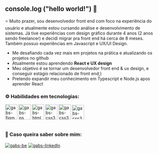 ## console.log ("hello world!") 👋


⭐ Muito prazer, sou desenvolvedor front end com foco na experiência do usuário e atualmente estou cursando análise e desenvolvimento de sistemas. 
Já tive experiências com design gráfico durante 4 anos (2 anos sendo freelancer) e decidi migrar pra front end há cerca de 8 meses. Também possuo experiências 
em Javascript e UX/UI Design. 

- Me desafiando cada vez mais em projetos na prática e atualizando os projetos no github
- Atualmente estou aprendendo <strong>React e UX design</strong>
- Meu objetivo é se tornar um desenvolvedor front end & ux design, e conseguir estágio relacionado de front end;)
- Pretendo expandir meu conhecimento em Typescript e Node.js apos aprender React

<h3>⚙️ Habilidades em tecnologias:</h1>

<div>
<img align="center" alt="gabs-figma" height="50" width="40" src="https://cdn.jsdelivr.net/gh/devicons/devicon/icons/figma/figma-original.svg" />
<img align="center" alt="gabs-ps" height="50" width="40" src="https://cdn.jsdelivr.net/gh/devicons/devicon/icons/photoshop/photoshop-plain.svg" />
<img align="center" alt="gabs-html5" height="50" width="40" src="https://cdn.jsdelivr.net/gh/devicons/devicon/icons/html5/html5-original.svg" />
<img align="center" alt="gabs-css3" height="50" width="40" src="https://cdn.jsdelivr.net/gh/devicons/devicon/icons/css3/css3-original.svg" />
<img align="center" alt="gabs-css3" height="50" width="40" src="https://cdn.jsdelivr.net/gh/devicons/devicon/icons/javascript/javascript-original.svg" />
<img align="center" alt="gabs-css3" height="47" width="40" src="https://s3.dualstack.us-east-2.amazonaws.com/pythondotorg-assets/media/community/logos/python-logo-only.png" />
          
</div>
 
#       


<h3>🚀 Caso queira saber sobre mim:</h3>

<div>

[<img align="center" alt="gabs-be" src="https://img.shields.io/badge/Behance-0054F7?style=for-the-badge&logo=behance&logoColor=white" />](https://www.behance.net/waks_)
[<img align="center" alt="gabs-linkedln" src="https://img.shields.io/badge/LinkedIn-0077B5?style=for-the-badge&logo=linkedin&logoColor=white" />](https://www.linkedin.com/in/gabriel-vilarino-aa529b248/)

</div>





